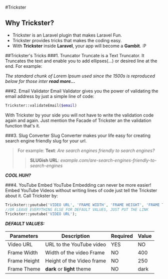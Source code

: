 #Trickster

## Why Trickster?
* Trickster is an Laravel plugin that makes Laravel Fun.
* Trickster provides tricks that makes the coding easy.
* With **Trickster** inside **Laravel**, your app will become a **Gambit**. :P

##Trickster's Tricks
###1. Truncator
Truncate is a Text Truncator. It Truncates the text and enable you to add ellipses(...) or desired line at the end. For example:

_The standard chunk of Lorem Ipsum used since the 1500s is reproduced below for those inter **read more...**_

###2. Email Validator
Email Validator gives you the power of validating the email address by just a simple line of code: 
``` php
Trickster::validateEmail($email)
``` 
With Trickster by your side you will not have to write the validation code again and again. Just mention the Facade of Trickster an the validation function that's it.

###3. Slug Converter
Slug Converter makes your life easy for creating search engine friendly slug for your url.
>For example: **Text**: _Are search engines friendly to search engines?_
>>**SLUGish URL**: _example.com/are-search-engines-friendly-to-search-engines_

**_COOL HUH?_**

###4. YouTube Embed
YouTube Embedding can never be more easier! Embed YouTube Videos without writing lines of code just tell the Trickster about it. Call Trickster by:
```php
Trickster::youtube('VIDEO URL', 'FRAME WIDTH', 'FRAME HEIGHT', 'FRAME THEME');
//OR LEAVE EVERYTHING ELSE FOR DEFAULT VALUES, JUST PUT THE LINK
Trickster::youtube('VIDEO URL');
```
**_DEFAULT VALUES:_**

|   Parameters  |             Description            |Required|  Value  |
|-------------------| -----------------------------------|-----------|-----------|
|  Video URL    | URL to the YouTube video  |    YES   |    NO    |
| Frame Width  | Width of the video Frame   |    NO    |     400   |
| Frame Height | Height of the Video frame  |    NO    |     250   |
| Frame Theme| **dark** or **light** theme   |    NO    |     dark  |